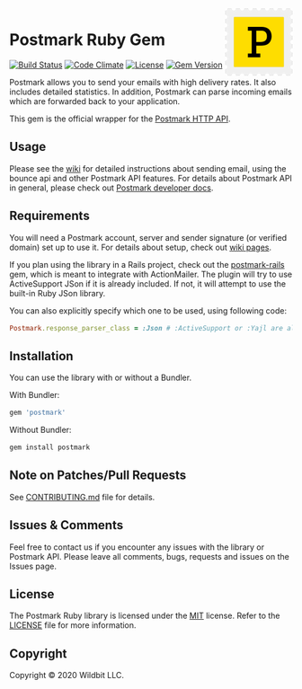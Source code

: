 <a href="https://postmarkapp.com">
    <img src="postmark.png" alt="Postmark Logo" title="Postmark" width="120" height="120" align="right">
</a>

# Postmark Ruby Gem
[![Build Status](https://travis-ci.org/wildbit/postmark-gem.svg?branch=master)](https://travis-ci.org/wildbit/postmark-gem) [![Code Climate](https://codeclimate.com/github/wildbit/postmark-gem/badges/gpa.svg)](https://codeclimate.com/github/wildbit/postmark-gem)
[![License](http://img.shields.io/badge/license-MIT-blue.svg?style=flat)](http://www.opensource.org/licenses/MIT)
[![Gem Version](https://badge.fury.io/rb/postmark.svg)](https://badge.fury.io/rb/postmark)

Postmark allows you to send your emails with high delivery rates. It also includes detailed statistics. In addition, Postmark can parse incoming emails which are forwarded back to your application.

This gem is the official wrapper for the [Postmark HTTP API](http://postmarkapp.com). 

## Usage

Please see the [wiki](https://github.com/wildbit/postmark-gem/wiki) for detailed instructions about sending email, using the bounce api and other Postmark API features.
For details about Postmark API in general, please check out [Postmark developer docs](https://postmarkapp.com/developer).

## Requirements

You will need a Postmark account, server and sender signature (or verified domain) set up to use it. For details about setup, check out [wiki pages](https://github.com/wildbit/postmark-gem/wiki/Getting-Started).

If you plan using the library in a Rails project, check out the [postmark-rails](https://github.com/wildbit/postmark-rails/) gem, which
is meant to integrate with ActionMailer. The plugin will try to use ActiveSupport JSon if it is already included. If not,
it will attempt to use the built-in Ruby JSon library.

You can also explicitly specify which one to be used, using following code:

``` ruby
Postmark.response_parser_class = :Json # :ActiveSupport or :Yajl are also supported.
```

## Installation

You can use the library with or without a Bundler.

With Bundler:

``` ruby
gem 'postmark'
```

Without Bundler:

``` bash
gem install postmark
```

## Note on Patches/Pull Requests

See [CONTRIBUTING.md](CONTRIBUTING.md) file for details.

## Issues & Comments

Feel free to contact us if you encounter any issues with the library or Postmark API. 
Please leave all comments, bugs, requests and issues on the Issues page.  

## License

The Postmark Ruby library is licensed under the [MIT](http://www.opensource.org/licenses/mit-license.php) license. 
Refer to the [LICENSE](https://github.com/wildbit/postmark-gem/blob/master/LICENSE) file for more information.

## Copyright

Copyright © 2020 Wildbit LLC.
